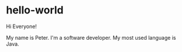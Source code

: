 # hello-world
Hi Everyone!

My name is Peter. I'm a software developer.
My most used language is Java.

